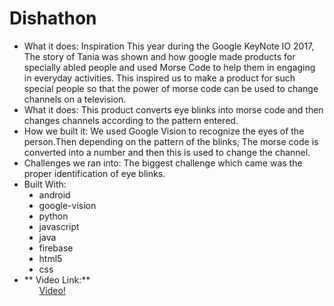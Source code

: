 # Dishathon
<ul>
<li>
  What it does: 
Inspiration This year during the Google KeyNote IO 2017,
The story of Tania was shown and how google made products for specially abled people and used Morse Code to help them in engaging in everyday activities.
This inspired us to make a product for such special people so that the power of morse code can be used to change channels on a television.
</li>

<li>
What it does: 
This product converts eye blinks into morse code and then changes channels according to the pattern entered.
</li>

<li>
How we built it: 
We used Google Vision to recognize the eyes of the person.Then depending on the pattern of the blinks, 
The morse code is converted into a number and then this is used to change the channel.
</li>

<li>
Challenges we ran into: 
The biggest challenge which came was the proper identification of eye blinks.
</li>

<li>
Built With:
  <ul style="list-style-type:disc">
    <li>android</li> 
      <li>google-vision </li>
      <li>python </li>
      <li>javascript </li>
      <li>java </li>
      <li>firebase </li>
      <li>html5 </li>
      <li>css </li>
  </ul>
</li>
  
<li>** Video Link:** 
  <ul style="list-style-type:none">
    <li>
    <a href="https://youtu.be/ZKA1DxjNaAc">Video!</a>
    </li>
  </ul>
</li>
</ul>
